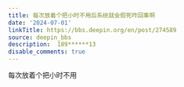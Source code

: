 ```yaml
---
title: 每次放着个把小时不用后系统就会假死咋回事啊
date: '2024-07-01'
linkTitle: https://bbs.deepin.org/en/post/274589
source: deepin_bbs
description:  189******13 
disable_comments: true
---
```

每次放着个把小时不用
